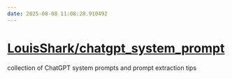 ```yaml
---
date: 2025-08-08 11:08:28.910492
---
```


# [LouisShark/chatgpt_system_prompt](https://github.com/LouisShark/chatgpt_system_prompt)

collection of ChatGPT system prompts and prompt extraction tips
